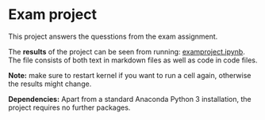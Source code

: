 # Exam project

This project answers the quesstions from the exam assignment.

The **results** of the project can be seen from running: [examproject.ipynb](examproject.ipynb).
The file consists of both text in markdown files as well as code in code files.

**Note:** make sure to restart kernel if you want to run a cell again, otherwise the results might change.

**Dependencies:** Apart from a standard Anaconda Python 3 installation, the project requires no further packages.